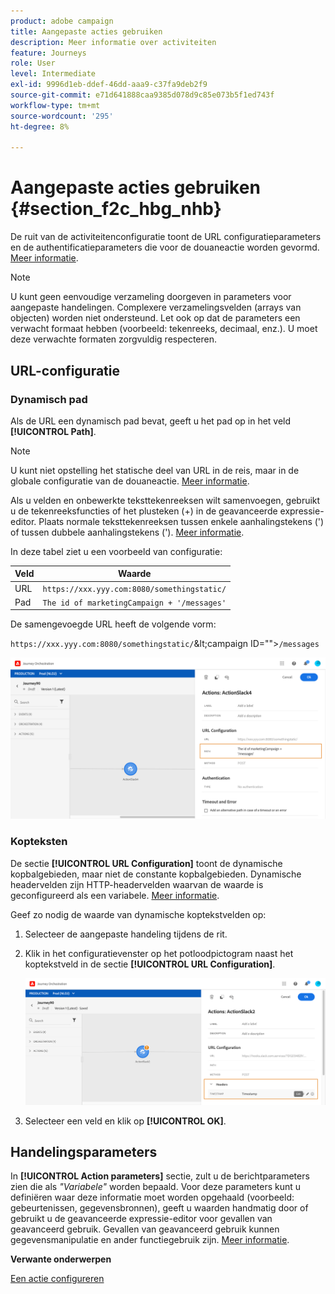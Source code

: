 ```yaml
---
product: adobe campaign
title: Aangepaste acties gebruiken
description: Meer informatie over activiteiten
feature: Journeys
role: User
level: Intermediate
exl-id: 9996d1eb-ddef-46dd-aaa9-c37fa9deb2f9
source-git-commit: e71d641888caa9385d078d9c85e073b5f1ed743f
workflow-type: tm+mt
source-wordcount: '295'
ht-degree: 8%

---
```


# Aangepaste acties gebruiken {#section_f2c_hbg_nhb}

De ruit van de activiteitenconfiguratie toont de URL configuratieparameters en de authentificatieparameters die voor de douaneactie worden gevormd. [Meer informatie](../action/about-custom-action-configuration.md).

>[!NOTE]
>
>U kunt geen eenvoudige verzameling doorgeven in parameters voor aangepaste handelingen. Complexere verzamelingsvelden (arrays van objecten) worden niet ondersteund.  Let ook op dat de parameters een verwacht formaat hebben (voorbeeld: tekenreeks, decimaal, enz.). U moet deze verwachte formaten zorgvuldig respecteren.

## URL-configuratie

### Dynamisch pad

Als de URL een dynamisch pad bevat, geeft u het pad op in het veld **[!UICONTROL Path]**.

>[!NOTE]
>
>U kunt niet opstelling het statische deel van URL in de reis, maar in de globale configuratie van de douaneactie. [Meer informatie](../action/about-custom-action-configuration.md).

Als u velden en onbewerkte teksttekenreeksen wilt samenvoegen, gebruikt u de tekenreeksfuncties of het plusteken (+) in de geavanceerde expressie-editor. Plaats normale teksttekenreeksen tussen enkele aanhalingstekens (&#39;) of tussen dubbele aanhalingstekens (&#39;). [Meer informatie](../expression/expressionadvanced.md).

In deze tabel ziet u een voorbeeld van configuratie:

| Veld | Waarde |
| --- | --- |
| URL | `https://xxx.yyy.com:8080/somethingstatic/` |
| Pad | `The id of marketingCampaign + '/messages'` |

De samengevoegde URL heeft de volgende vorm:

`https://xxx.yyy.com:8080/somethingstatic/`\&lt;campaign ID=&quot;&quot;>`/messages`

![](../assets/journey-custom-action-url.png)

### Kopteksten

De sectie **[!UICONTROL URL Configuration]** toont de dynamische kopbalgebieden, maar niet de constante kopbalgebieden. Dynamische headervelden zijn HTTP-headervelden waarvan de waarde is geconfigureerd als een variabele. [Meer informatie](../action/about-custom-action-configuration.md).

Geef zo nodig de waarde van dynamische koptekstvelden op:

1. Selecteer de aangepaste handeling tijdens de rit.
1. Klik in het configuratievenster op het potloodpictogram naast het koptekstveld in de sectie **[!UICONTROL URL Configuration]**.

   ![](../assets/journey-dynamicheaderfield.png)

1. Selecteer een veld en klik op **[!UICONTROL OK]**.

## Handelingsparameters

In **[!UICONTROL Action parameters]** sectie, zult u de berichtparameters zien die als _&quot;Variabele&quot;_ worden bepaald. Voor deze parameters kunt u definiëren waar deze informatie moet worden opgehaald (voorbeeld: gebeurtenissen, gegevensbronnen), geeft u waarden handmatig door of gebruikt u de geavanceerde expressie-editor voor gevallen van geavanceerd gebruik. Gevallen van geavanceerd gebruik kunnen gegevensmanipulatie en ander functiegebruik zijn. [Meer informatie](../expression/expressionadvanced.md).

**Verwante onderwerpen**

[Een actie configureren](../action/about-custom-action-configuration.md)
